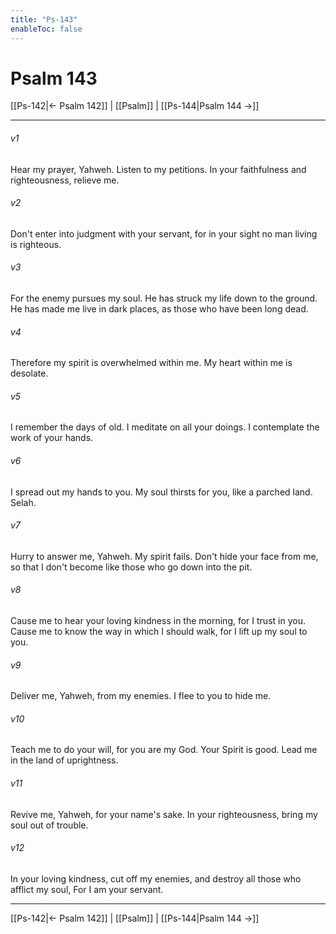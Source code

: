 ```yaml
---
title: "Ps-143"
enableToc: false
---
```

# Psalm 143

[[Ps-142|← Psalm 142]] | [[Psalm]] | [[Ps-144|Psalm 144 →]]
***



###### v1 
Hear my prayer, Yahweh. Listen to my petitions. In your faithfulness and righteousness, relieve me. 

###### v2 
Don't enter into judgment with your servant, for in your sight no man living is righteous. 

###### v3 
For the enemy pursues my soul. He has struck my life down to the ground. He has made me live in dark places, as those who have been long dead. 

###### v4 
Therefore my spirit is overwhelmed within me. My heart within me is desolate. 

###### v5 
I remember the days of old. I meditate on all your doings. I contemplate the work of your hands. 

###### v6 
I spread out my hands to you. My soul thirsts for you, like a parched land. Selah. 

###### v7 
Hurry to answer me, Yahweh. My spirit fails. Don't hide your face from me, so that I don't become like those who go down into the pit. 

###### v8 
Cause me to hear your loving kindness in the morning, for I trust in you. Cause me to know the way in which I should walk, for I lift up my soul to you. 

###### v9 
Deliver me, Yahweh, from my enemies. I flee to you to hide me. 

###### v10 
Teach me to do your will, for you are my God. Your Spirit is good. Lead me in the land of uprightness. 

###### v11 
Revive me, Yahweh, for your name's sake. In your righteousness, bring my soul out of trouble. 

###### v12 
In your loving kindness, cut off my enemies, and destroy all those who afflict my soul, For I am your servant.

***
[[Ps-142|← Psalm 142]] | [[Psalm]] | [[Ps-144|Psalm 144 →]]
